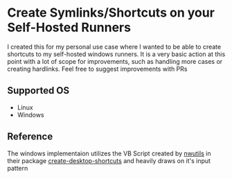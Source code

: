 # Create Symlinks/Shortcuts on your Self-Hosted Runners

I created this for my personal use case where I wanted to be able to create
shortcuts to my self-hosted windows runners. It is a very basic action at this
point with a lot of scope for improvements, such as handling more cases or
creating hardlinks. Feel free to suggest improvements with PRs

## Supported OS

- Linux
- Windows

## Reference

The windows implementaion utilizes the VB Script created by
[nwutils](https://github.com/nwutils) in their package
[create-desktop-shortcuts](https://github.com/nwutils/create-desktop-shortcuts)
and heavily draws on it's input pattern

